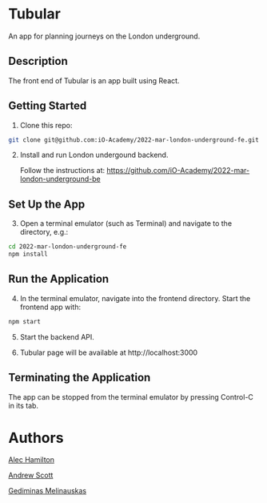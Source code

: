 # Tubular
An app for planning journeys on the London underground.

## Description
The front end of Tubular is an app built using React.

## Getting Started
1. Clone this repo:
```bash
git clone git@github.com:iO-Academy/2022-mar-london-underground-fe.git
```
2. Install and run London undergound backend.

   Follow the instructions at: https://github.com/iO-Academy/2022-mar-london-underground-be

## Set Up the App
3. Open a terminal emulator (such as Terminal) and navigate to the directory, e.g.:
```bash
cd 2022-mar-london-underground-fe
npm install
```
## Run the Application
4. In the terminal emulator, navigate into the frontend directory. Start the frontend app with:
```bash
npm start
```
5. Start the backend API.

6. Tubular page will be available at http://localhost:3000

## Terminating the Application
The app can be stopped from the terminal emulator by pressing Control-C in its tab.

# Authors

[Alec Hamilton](https://github.com/alec-hamilton)

[Andrew Scott](https://github.com/AndrewScott85)

[Gediminas Melinauskas](https://github.com/Gantthebant)
